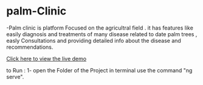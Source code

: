 # palm-Clinic

-Palm clinic is platform Focused on the agricultral field . it has features like easily diagnosis and treatments of many disease related to date palm trees , easly Consultations and providing detailed info about the disease and recommendations.

[Click here to view the live demo](http://palm-clinic.runasp.net/homePage)

to Run :
1- open the Folder of the Project in terminal use the command "ng serve".
